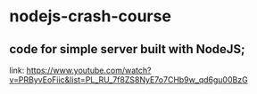 # nodejs-crash-course
## code for simple server built with NodeJS; 
link: https://www.youtube.com/watch?v=PRByvEoFiic&list=PL_RU_7f8ZS8NyE7o7CHb9w_qd6gu00BzG



